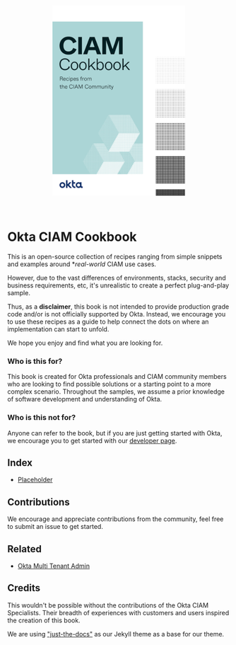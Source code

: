 <div align="center">
    <img src="/assets/images/cookbook-cover.png" width="300px">
</div>
<br>
<br>

# Okta CIAM Cookbook

This is an open-source collection of recipes ranging from simple snippets and examples around **real-world* CIAM use cases.

However, due to the vast differences of environments, stacks, security and business requirements, etc, it's unrealistic to create a perfect plug-and-play sample.

Thus, as a **disclaimer**, this book is not intended to provide production grade code and/or is not officially supported by Okta. Instead, we encourage you to use these recipes as a guide to help connect the dots on where an implementation can start to unfold.

We hope you enjoy and find what you are looking for.

### Who is this for?

This book is created for Okta professionals and CIAM community members who are looking to find possible solutions or a starting point to a more complex scenario. Throughout the samples, we assume a prior knowledge of software development and understanding of Okta.

### Who is this not for?

Anyone can refer to the book, but if you are just getting started with Okta, we encourage you to get started with our [developer page](https://developer.okta.com).

## Index
  * [Placeholder]()

## Contributions
We encourage and appreciate contributions from the community, feel free to submit an issue to get started.

## Related
- [Okta Multi Tenant Admin](https://docs.idp.rocks/)

## Credits
This wouldn't be possible without the contributions of the Okta CIAM Specialists. Their breadth of experiences with customers and users inspired the creation of this book.

We are using ["just-the-docs"](https://github.com/pmarsceill/just-the-docs) as our Jekyll theme as a base for our theme.